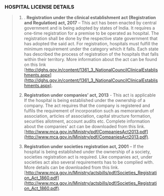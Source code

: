 ### HOSPITAL LICENSE DETAILS
>1. . **Registration under the clinical establishment act (Registration and Regulation) act, 2017** – This act has been enacted by central government and is being adopted by states of India. It requires a one-time registration for a premise to be operated as hospital. The registration shall be done by the respective state government that has adopted the said act. For registration, hospitals must fulfill the minimum requirement under the category which it falls. Each state has described the process of registration of the hospitals that falls within their territory. More information about the act can be found on this link [http://dghs.gov.in/content/1361_3_NationalCouncilClinicalEstablishments.aspx](http://dghs.gov.in/content/1361_3_NationalCouncilClinicalEstablishments.aspx).
>
>
>2.  **Registration under companies’ act, 2013** - This act is applicable If the hospital is being established under the ownership of a company. The act requires that the company is registered and fulfils the requirement of incorporation such as memorandum of association, articles of association, capital structure formation, securities allotment, account audits etc. Complete information about the companies’ act can be downloaded from this link. [http://www.mca.gov.in/Ministry/pdf/CompaniesAct2013.pdf](http://www.mca.gov.in/Ministry/pdf/CompaniesAct2013.pdf).
>
>
>3. **Registration under societies registration act, 2001** – If the hospital is being established under the ownership of a society, societies registration act is required. Like companies act, under societies act also several requirements has to be complied with. More details can be downloaded from this link. [http://www.mca.gov.in/Ministry/actsbills/pdf/Societies_Registration_Act_1860.pdf](http://www.mca.gov.in/Ministry/actsbills/pdf/Societies_Registration_Act_1860.pdf).


